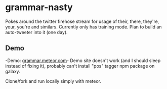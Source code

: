 # grammar-nasty
Pokes around the twitter firehose stream for usage of their, there, they're, your, you're and similars. Currently only has training mode. Plan to build an auto-tweeter into it (one day). 

## Demo

-Demo: [grammar.meteor.com](http://grammar.meteor.com)-
Demo site doesn't work (and I should sleep instead of fixing it), probably can't install "pos" tagger npm package on galaxy.

Clone/fork and run locally simply with meteor.
